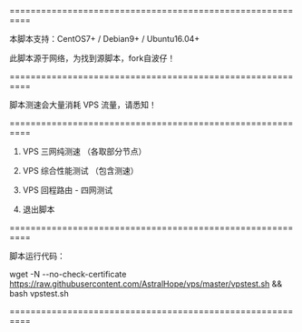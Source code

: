 ==========================================================

 本脚本支持：CentOS7+ / Debian9+ / Ubuntu16.04+
 
 此脚本源于网络，为找到源脚本，fork自波仔！
 
==========================================================

 脚本测速会大量消耗 VPS 流量，请悉知！
 
==========================================================

 1. VPS 三网纯测速 （各取部分节点）
 
 2. VPS 综合性能测试 （包含测速）
 
 3. VPS 回程路由 - 四网测试
 
 0. 退出脚本
 
 ==========================================================
 
 脚本运行代码：
 
 wget -N --no-check-certificate https://raw.githubusercontent.com/AstralHope/vps/master/vpstest.sh && bash vpstest.sh

 ==========================================================
